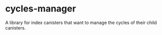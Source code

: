 # cycles-manager
A library for index canisters that want to manage the cycles of their child canisters.
